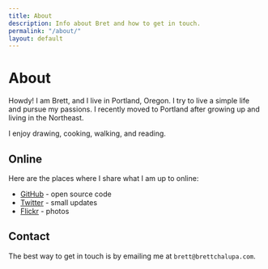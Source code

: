 ```yaml
---
title: About
description: Info about Bret and how to get in touch.
permalink: "/about/"
layout: default
---
```


# About

Howdy! I am Brett, and I live in Portland, Oregon. I try to live a
simple life and pursue my passions. I recently moved to Portland after
growing up and living in the Northeast.

I enjoy drawing, cooking, walking, and reading.

## Online

Here are the places where I share what I am up to online:

- [GitHub](https://github.com/brettchalupa) - open source code
- [Twitter](https://twitter.com/brettchalupa) - small updates
- [Flickr](https://www.flickr.com/photos/brettchalupa/) - photos

## Contact

The best way to get in touch is by emailing me at
`brett@brettchalupa.com`.
